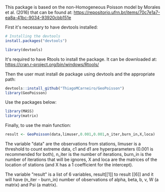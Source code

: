This package is based on the non-Homogeneous Poisson model by Morales et al. (2016) that can be found at: https://repositorio.ufrn.br/items/70c7e1a7-ea8a-41bc-9034-93920cbb151e

First it's necessary to have devtools installed:

```r
# Installing the devtools
install.packages("devtools")

library(devtools)
```
It's required to have Rtools to install the package. It can be downloaded at: https://cran.r-project.org/bin/windows/Rtools/

Then the user must install de package using devtools and the appropriate path:

```r
devtools::install_github("ThiagoMCarneiro/GeoPoisson")
library(GeoPoisson)
```
Use the packages below:

```r
library(MASS)
library(matrix)
```

Finally, to use the main function:

```r
result <- GeoPoisson(data,limuser,0.001,0.001,n_iter,burn_in,X,loca)

```
The variable "data" are the observations from stations, limuser is a threshold to count extreme data, c1 and d1 are hyperparameters (0.001 is recommended for both), n_iter is the number of iterations, burn_in is the number of iterations that will be ignores, X and loca are the matrices of the location of stations (and X has a 1 coefficient for the intercept).

The variable "result" is a list of 6 variables, result[[1]] to result [[6]] and it will have (n_iter - burn_in) number of observations of alpha, beta, b, v, W (a matrix) and Psi (a matrix).
